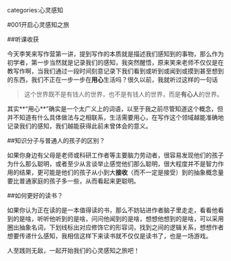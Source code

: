 categories:心灵感知

#001开启心灵感知之旅

##听课收获

  今天李笑来写作营第一讲，提到写作的本质就是描述我们感知到的事物，那么作为初学者，第一步当然就是记录我们的感知，我突然醒悟，原来笑来老师不仅仅是在教写作啊，当我们通过一段时间刻意记录下我们看到或听到或闻到或摸到甚至想到的东西，我们不正在一步一步在**用心**生活吗？很久以前，我就听过这样的一句话

>  这个世界既不是有钱人的世界，也不是有钱人的世界，而是**有心人**的世界。

其实**“用心**”确实是一个太广义上的词语，以至于我之前尽管知道这个概念，但并不知道有什么具体做法与之相联系，生活需要用心，在写作这个领域越能准确地记录我们的感知，我们越能获得此前未曾体会的意义。

##知识分子与普通人的孩子的区别？

  如果你身边有父母是老师或科研工作者等主要脑力劳动者，很容易发现他们的孩子为什么那么聪明，或者至少从言谈举止感觉他们那么聪明，很大程度并不是智力作用的结果，更可能是他们的孩子从小到大**接收**（而不一定是接受）到的抽象概念量要比普通家庭的孩子多一些，从而看起来更聪明。

##如何更好的读书？

  如果你认为正在读的是一本值得读的书，那么不妨钻进作者脑子里走走，看看他看到的是啥，听听他听到的是啥，问问他闻到的是啥，想想他想到的是啥，可以采用圈出抽象名词，下划线标出对应修饰它的形容词，找到之间的逻辑关系，想想作者想要传递什么感知，我相信这样下来读书就不仅仅是读书了，也是一场游戏。

  人至践则无敌，一起开始我们的心灵感知之旅吧！